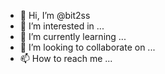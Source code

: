 - 👋 Hi, I’m @bit2ss
- 👀 I’m interested in ...
- 🌱 I’m currently learning ...
- 💞️ I’m looking to collaborate on ...
- 📫 How to reach me ...

<!---
bit2ss/bit2ss is a ✨ special ✨ repository because its `README.md` (this file) appears on your GitHub profile.
You can click the Preview link to take a look at your changes.
--->
